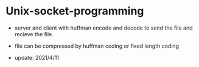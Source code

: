 # Unix-socket-programming

+ server and client with huffman encode and decode to send the file and recieve the file.
+ file can be compressed by huffman coding or fixed length coding

+ update: 2021/4/11
